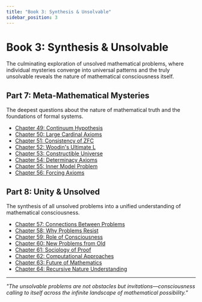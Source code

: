 ```yaml
---
title: "Book 3: Synthesis & Unsolvable"
sidebar_position: 3
---
```


# Book 3: Synthesis & Unsolvable

The culminating exploration of unsolved mathematical problems, where individual mysteries converge into universal patterns and the truly unsolvable reveals the nature of mathematical consciousness itself.

## Part 7: Meta-Mathematical Mysteries

The deepest questions about the nature of mathematical truth and the foundations of formal systems.

- [Chapter 49: Continuum Hypothesis](part-07-meta-mathematical-mysteries/chapter-49-continuum-hypothesis.md)
- [Chapter 50: Large Cardinal Axioms](part-07-meta-mathematical-mysteries/chapter-50-large-cardinal-axioms.md)
- [Chapter 51: Consistency of ZFC](part-07-meta-mathematical-mysteries/chapter-51-consistency-zfc.md)
- [Chapter 52: Woodin's Ultimate L](part-07-meta-mathematical-mysteries/chapter-52-woodins-ultimate-l.md)
- [Chapter 53: Constructible Universe](part-07-meta-mathematical-mysteries/chapter-53-constructible-universe.md)
- [Chapter 54: Determinacy Axioms](part-07-meta-mathematical-mysteries/chapter-54-determinacy-axioms.md)
- [Chapter 55: Inner Model Problem](part-07-meta-mathematical-mysteries/chapter-55-inner-model-problem.md)
- [Chapter 56: Forcing Axioms](part-07-meta-mathematical-mysteries/chapter-56-forcing-axioms.md)

## Part 8: Unity & Unsolved

The synthesis of all unsolved problems into a unified understanding of mathematical consciousness.

- [Chapter 57: Connections Between Problems](part-08-unity-unsolved/chapter-57-connections-between-problems.md)
- [Chapter 58: Why Problems Resist](part-08-unity-unsolved/chapter-58-why-problems-resist.md)
- [Chapter 59: Role of Consciousness](part-08-unity-unsolved/chapter-59-role-of-consciousness.md)
- [Chapter 60: New Problems from Old](part-08-unity-unsolved/chapter-60-new-problems-from-old.md)
- [Chapter 61: Sociology of Proof](part-08-unity-unsolved/chapter-61-sociology-of-proof.md)
- [Chapter 62: Computational Approaches](part-08-unity-unsolved/chapter-62-computational-approaches.md)
- [Chapter 63: Future of Mathematics](part-08-unity-unsolved/chapter-63-future-of-mathematics.md)
- [Chapter 64: Recursive Nature Understanding](part-08-unity-unsolved/chapter-64-recursive-nature-understanding.md)

---

*"The unsolvable problems are not obstacles but invitations—consciousness calling to itself across the infinite landscape of mathematical possibility."*